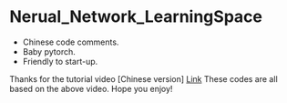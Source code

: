 # Nerual_Network_LearningSpace

* Chinese code comments.
* Baby pytorch.
* Friendly to start-up.

Thanks for the tutorial video [Chinese version] [Link](https://www.bilibili.com/video/BV1hE411t7RN/?spm_id_from=333.999.0.0&vd_source=da8e0f1d30e350fad5266bf5afc123d3)
These codes are all based on the above video. Hope you enjoy!
